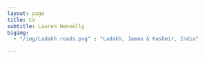 ```yaml
---
layout: page
title: CV
subtitle: Lauren Hennelly
bigimg:
  - "/img/Ladakh roads.png" : "Ladakh, Jammu & Kashmir, India"

---
```

